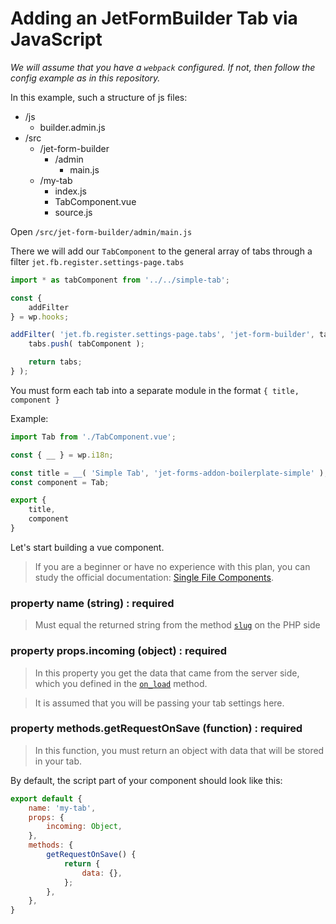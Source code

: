 # Adding an JetFormBuilder Tab via JavaScript

_We will assume that you have a `webpack` configured. 
If not, then follow the config example as in this repository._

In this example, such a structure of js files:
 - /js
    - builder.admin.js
 - /src
    - /jet-form-builder
        - /admin
            - main.js
    - /my-tab
        - index.js
        - TabComponent.vue
        - source.js
        
Open `/src/jet-form-builder/admin/main.js`

There we will add our `TabComponent` to the general array of tabs 
through a filter `jet.fb.register.settings-page.tabs`
```js
import * as tabComponent from '../../simple-tab';

const {
	addFilter
} = wp.hooks;

addFilter( 'jet.fb.register.settings-page.tabs', 'jet-form-builder', tabs => {
	tabs.push( tabComponent );

	return tabs;
} );
```

You must form each tab into a separate module in the format `{ title, component }`

Example:
```js
import Tab from './TabComponent.vue';

const { __ } = wp.i18n;

const title = __( 'Simple Tab', 'jet-forms-addon-boilerplate-simple' );
const component = Tab;

export {
	title,
	component
}
```

Let's start building a vue component.
> If you are a beginner or have no experience 
> with this plan, you can study the official documentation: [Single File Components](https://vuejs.org/v2/guide/single-file-components.html).

### property name (string) : required
> Must equal the returned string from the method [`slug`](https://github.com/girafffee/jet-forms-addon-boilerplate-simple/blob/main/docs/JetFormBuilder/add-tab/PHP.md#method-slug--required)
> on the PHP side

### property props.incoming (object) : required 
> In this property you get the data that came from the server side, 
> which you defined in the 
> [`on_load`](https://github.com/girafffee/jet-forms-addon-boilerplate-simple/blob/main/docs/JetFormBuilder/add-tab/PHP.md#method-on_load--required) method.

> It is assumed that you will be passing your tab settings here.

### property methods.getRequestOnSave (function) : required
> In this function, you must return an object with data 
> that will be stored in your tab.

By default, the script part of your component should look like this:
```js
export default {
    name: 'my-tab',
    props: {
        incoming: Object,
    },
    methods: {
        getRequestOnSave() {
            return {
                data: {},
            };
        },
    },
}
``` 




